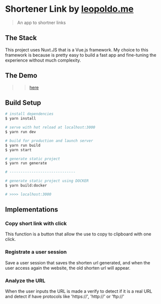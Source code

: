 # Shortener Link by [leopoldo.me](https://leopoldo.me)

> An app to shortner links

## The Stack
This project uses Nuxt.JS that is a Vue.js framework. My choice to this framework is because is pretty easy to build a fast app and fine-tuning the experience without much complexity.

## The Demo
 >  > [here](https://leopoldo.me)

## Build Setup

``` bash
# install dependencies
$ yarn install

# serve with hot reload at localhost:3000
$ yarn run dev

# build for production and launch server
$ yarn run build
$ yarn start

# generate static project
$ yarn run generate

# ------------------------------

# generate static project using DOCKER
$ yarn build:docker

# >>>> localhost:3000
```

## Implementations

### Copy short link with click
This function is a button that allow the use to copy to clipboard with one click.

### Registrate a user session 
Save a user session that saves the shorten url generated, and when the user access again the website, the old shorten url will appear.

### Analyze the URL
When the user inputs the URL is made a verify to detect if it is a real URL and detect if have protocols like 'https://', 'http://' or 'ftp://'
